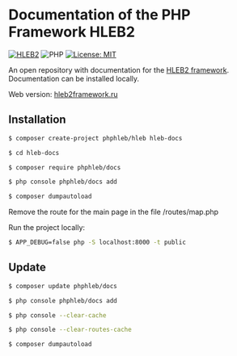 # Documentation of the PHP Framework HLEB2

[![HLEB2](https://img.shields.io/badge/HLEB-2-darkcyan)](https://github.com/phphleb/hleb) ![PHP](https://img.shields.io/badge/PHP-^8.2-blue) [![License: MIT](https://img.shields.io/badge/License-MIT%20(Free)-brightgreen.svg)](https://github.com/phphleb/hleb/blob/master/LICENSE)

An open repository with documentation for the [HLEB2 framework](https://github.com/phphleb/hleb).
Documentation can be installed locally.

Web version: [hleb2framework.ru](http://hleb2framework.ru)

Installation
-----------------------------------

```bash
$ composer create-project phphleb/hleb hleb-docs
```
```bash
$ cd hleb-docs
```
```bash
$ composer require phphleb/docs
```
```bash
$ php console phphleb/docs add
```
```bash
$ composer dumpautoload
```

Remove the route for the main page in the file /routes/map.php

Run the project locally:
```bash
$ APP_DEBUG=false php -S localhost:8000 -t public
```

Update
-----------------------------------

```bash
$ composer update phphleb/docs
```

```bash
$ php console phphleb/docs add
```

```bash
$ php console --clear-cache
```

```bash
$ php console --clear-routes-cache
```

```bash
$ composer dumpautoload
```

